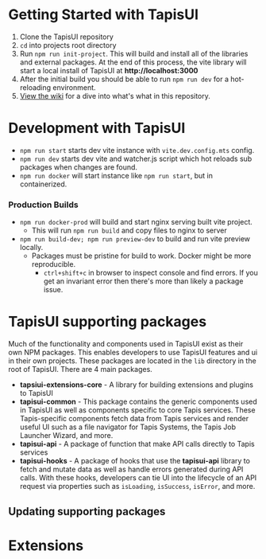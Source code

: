 # Getting Started with TapisUI

1. Clone the TapisUI repository
2. `cd` into projects root directory
3. Run `npm run init-project`. This will build and install all of the libraries and external packages. At the end of this process, the vite library will start a local install of TapisUI at **http://localhost:3000**
4. After the initial build you should be able to run `npm run dev` for a hot-reloading environment.
5. [View the wiki](https://github.com/tapis-project/tapis-ui/wiki) for a dive into what's what in this repository.

# Development with TapisUI

- `npm run start` starts dev vite instance with `vite.dev.config.mts` config.
- `npm run dev` starts dev vite and watcher.js script which hot reloads sub packages when changes are found.
- `npm run docker` will start instance like `npm run start`, but in containerized.

### Production Builds

- `npm run docker-prod` will build and start nginx serving built vite project.
  - This will run `npm run build` and copy files to nginx to server
- `npm run build-dev; npm run preview-dev` to build and run vite preview locally.
  - Packages must be pristine for build to work. Docker might be more reproducible.
    - `ctrl+shift+c` in browser to inspect console and find errors. If you get an invariant error then there's more than likely a package issue.

# TapisUI supporting packages

Much of the functionality and components used in TapisUI exist as their own NPM packages.
This enables developers to use TapisUI features and ui in their own projects. These packages are located in the `lib` directory in the root of TapisUI. There are 4 main packages.

- **tapsiui-extensions-core** - A library for building extensions and plugins to TapisUI
- **tapisui-common** - This package contains the generic components used in TapisUI as well as components specific to core Tapis services. These Tapis-specific components fetch data from Tapis services and render useful UI such as a file navigator for Tapis Systems, the Tapis Job Launcher Wizard, and more.
- **tapisui-api** - A package of function that make API calls directly to Tapis services
- **tapisui-hooks** - A package of hooks that use the **tapisui-api** library to fetch and mutate data as well as handle errors generated during API calls. With these hooks, developers can tie UI into the lifecycle of an API request via properties such as `isLoading`, `isSuccess`, `isError`, and more.

## Updating supporting packages

# Extensions
